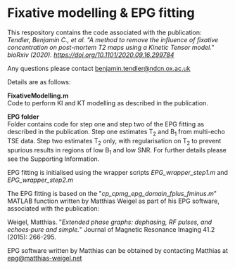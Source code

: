 # Fixative modelling & EPG fitting
This respository contains the code associated with the publication:\
*Tendler, Benjamin C., et al. "A method to remove the influence of fixative concentration on post-mortem T2 maps using a Kinetic Tensor model." bioRxiv (2020). https://doi.org/10.1101/2020.09.16.299784*

Any questions please contact benjamin.tendler@ndcn.ox.ac.uk

Details are as follows:

**FixativeModelling.m**\
Code to perform KI and KT modelling as described in the publication.

**EPG folder**\
Folder contains code for step one and step two of the EPG fitting as described in the publication. Step one estimates T<sub>2</sub> and B<sub>1</sub> from multi-echo TSE data. Step two estimates T<sub>2</sub> only, with regularisation on T<sub>2</sub> to prevent spurious results in regions of low B<sub>1</sub> and low SNR. For further details please see the Supporting Information.

EPG fitting is initialised using the wrapper scripts *EPG_wrapper_step1.m* and *EPG_wrapper_step2.m*

The EPG fitting is based on the "*cp_cpmg_epg_domain_fplus_fminus.m*" MATLAB function written by Matthias Weigel as part of his EPG software, associated with the  publication:

Weigel, Matthias. "*Extended phase graphs: dephasing, RF pulses, and echoes‐pure and simple.*" Journal of Magnetic Resonance Imaging 41.2 (2015): 266-295.

EPG software written by Matthias can be obtained by contacting Matthias at epg@matthias-weigel.net

